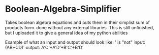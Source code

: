# Boolean-Algebra-Simplifier
Takes boolean algebra equations and puts them in their simplist sum of products form.
done without any external libraries.
This is still unfinished, but I uploaded it to give a general idea of my python abilities

Example of what an input and output should look like:
' is "not"
input: (AB+CD)'
output: A'C'+A'D'+B'C'+B'D'
